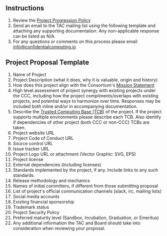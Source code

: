 ## Instructions
1.  Review the [Project Progression Policy](project-progression-policy.md)
2.  Send an email to the TAC mailing list using the following template and attaching any supporting documentation. Any non-applicable response can be listed as N/A.
3.  For any questions or comments on this process please email info@confidentialcomputing.io

## Project Proposal Template
1.  Name of Project
2.  Project Description (what it does, why it is valuable, origin and history)
3.  How does this project align with the Consortium's [Mission Statement](README.md)
4.  High level assessment of project synergy with existing projects under the CCC, including how the project compliments/overlaps with existing projects, and potential ways to harmonize over time. Responses may be included both inline and/or in accompanying documentation.
5. Describe the [Trusted Computing Base (TCB)](https://en.wikipedia.org/wiki/Trusted_computing_base) of the project. If the project supports multiple environments please describe each TCB. Also identify if dependencies of other project (both CCC or non-CCC) TCBs are taken.
6.  Project website URL
7.  Project Code of Conduct URL
8.  Source control URL
9.  Issue tracker URL
10. Project Logo URL or attachment (Vector Graphic: SVG, EPS)
11. Project license
12. External dependencies (including licenses)
13. Standards implemented by the project, if any. Include links to any such standards.
14. Release methodology and mechanics
15. Names of initial committers, if different from those submitting proposal
16. List of project's official communication channels (slack, irc, mailing lists)
17. Social media accounts
18. Existing financial sponsorship
19. Trademark status
20. Project Security Policy
21. Preferred maturity level (Sandbox, Incubation, Graduation, or Emeritus)
22. Any additional information the TAC and Board should take into consideration when reviewing your proposal.